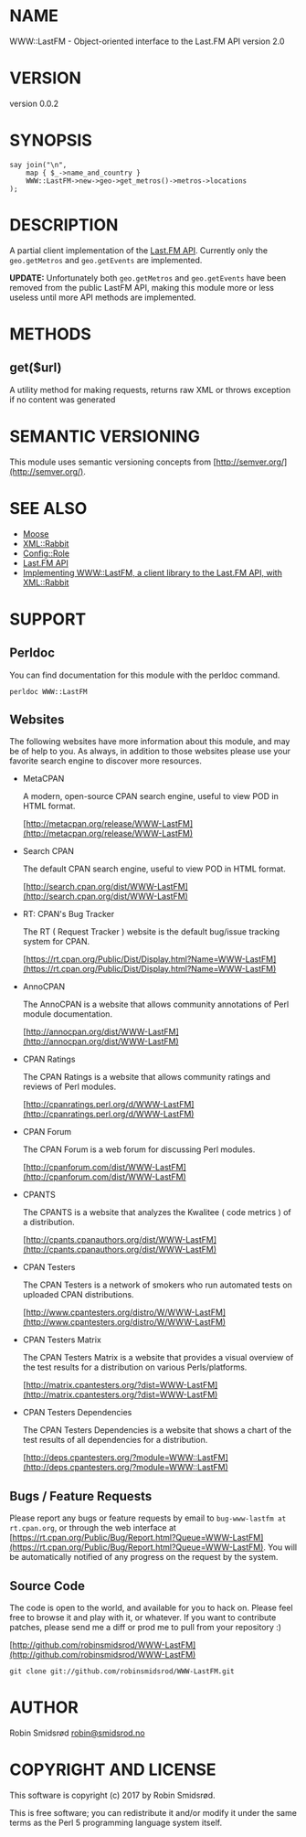 # NAME

WWW::LastFM - Object-oriented interface to the Last.FM API version 2.0

# VERSION

version 0.0.2

# SYNOPSIS

    say join("\n",
        map { $_->name_and_country }
        WWW::LastFM->new->geo->get_metros()->metros->locations
    );

# DESCRIPTION

A partial client implementation of the [Last.FM API](http://www.last.fm/api/). Currently only the
`geo.getMetros` and `geo.getEvents` are implemented.

**UPDATE:** Unfortunately both `geo.getMetros` and `geo.getEvents` have
been removed from the public LastFM API, making this module more or less
useless until more API methods are implemented.

# METHODS

## get($url)

A utility method for making requests, returns raw XML or throws exception if no content was generated

# SEMANTIC VERSIONING

This module uses semantic versioning concepts from [http://semver.org/](http://semver.org/).

# SEE ALSO

- [Moose](https://metacpan.org/pod/Moose)
- [XML::Rabbit](https://metacpan.org/pod/XML::Rabbit)
- [Config::Role](https://metacpan.org/pod/Config::Role)
- [Last.FM API](http://www.last.fm/api/)
- [Implementing WWW::LastFM, a client library to the Last.FM API, with XML::Rabbit](http://blog.robin.smidsrod.no/2011/09/30/implementing-www-lastfm-part-1)

# SUPPORT

## Perldoc

You can find documentation for this module with the perldoc command.

    perldoc WWW::LastFM

## Websites

The following websites have more information about this module, and may be of help to you. As always,
in addition to those websites please use your favorite search engine to discover more resources.

- MetaCPAN

    A modern, open-source CPAN search engine, useful to view POD in HTML format.

    [http://metacpan.org/release/WWW-LastFM](http://metacpan.org/release/WWW-LastFM)

- Search CPAN

    The default CPAN search engine, useful to view POD in HTML format.

    [http://search.cpan.org/dist/WWW-LastFM](http://search.cpan.org/dist/WWW-LastFM)

- RT: CPAN's Bug Tracker

    The RT ( Request Tracker ) website is the default bug/issue tracking system for CPAN.

    [https://rt.cpan.org/Public/Dist/Display.html?Name=WWW-LastFM](https://rt.cpan.org/Public/Dist/Display.html?Name=WWW-LastFM)

- AnnoCPAN

    The AnnoCPAN is a website that allows community annotations of Perl module documentation.

    [http://annocpan.org/dist/WWW-LastFM](http://annocpan.org/dist/WWW-LastFM)

- CPAN Ratings

    The CPAN Ratings is a website that allows community ratings and reviews of Perl modules.

    [http://cpanratings.perl.org/d/WWW-LastFM](http://cpanratings.perl.org/d/WWW-LastFM)

- CPAN Forum

    The CPAN Forum is a web forum for discussing Perl modules.

    [http://cpanforum.com/dist/WWW-LastFM](http://cpanforum.com/dist/WWW-LastFM)

- CPANTS

    The CPANTS is a website that analyzes the Kwalitee ( code metrics ) of a distribution.

    [http://cpants.cpanauthors.org/dist/WWW-LastFM](http://cpants.cpanauthors.org/dist/WWW-LastFM)

- CPAN Testers

    The CPAN Testers is a network of smokers who run automated tests on uploaded CPAN distributions.

    [http://www.cpantesters.org/distro/W/WWW-LastFM](http://www.cpantesters.org/distro/W/WWW-LastFM)

- CPAN Testers Matrix

    The CPAN Testers Matrix is a website that provides a visual overview of the test results for a distribution on various Perls/platforms.

    [http://matrix.cpantesters.org/?dist=WWW-LastFM](http://matrix.cpantesters.org/?dist=WWW-LastFM)

- CPAN Testers Dependencies

    The CPAN Testers Dependencies is a website that shows a chart of the test results of all dependencies for a distribution.

    [http://deps.cpantesters.org/?module=WWW::LastFM](http://deps.cpantesters.org/?module=WWW::LastFM)

## Bugs / Feature Requests

Please report any bugs or feature requests by email to `bug-www-lastfm at rt.cpan.org`, or through
the web interface at [https://rt.cpan.org/Public/Bug/Report.html?Queue=WWW-LastFM](https://rt.cpan.org/Public/Bug/Report.html?Queue=WWW-LastFM). You will be automatically notified of any
progress on the request by the system.

## Source Code

The code is open to the world, and available for you to hack on. Please feel free to browse it and play
with it, or whatever. If you want to contribute patches, please send me a diff or prod me to pull
from your repository :)

[http://github.com/robinsmidsrod/WWW-LastFM](http://github.com/robinsmidsrod/WWW-LastFM)

    git clone git://github.com/robinsmidsrod/WWW-LastFM.git

# AUTHOR

Robin Smidsrød <robin@smidsrod.no>

# COPYRIGHT AND LICENSE

This software is copyright (c) 2017 by Robin Smidsrød.

This is free software; you can redistribute it and/or modify it under
the same terms as the Perl 5 programming language system itself.
